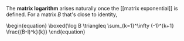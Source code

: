 The **matrix logarithm** arises naturally once the [[matrix exponential]] is defined. For a matrix $B$ that's close to identity,

\begin{equation}
\boxed{\log B \triangleq \sum_{k=1}^\infty (-1)^{k+1} \frac{(B-I)^k}{k}}
\end{equation}